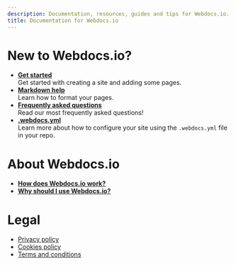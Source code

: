 ```yaml
---
description: Documentation, resources, guides and tips for Webdocs.io.
title: Documentation for Webdocs.io
---
```

# New to Webdocs.io?
* **[Get started](get_started.md)**  
  Get started with creating a site and adding some pages.
* **[Markdown help](markdown.md)**  
  Learn how to format your pages.
* **[Frequently asked questions](faq.md)**  
  Read our most frequently asked questions!
* **[.webdocs.yml](webdocs_yml.md)**  
  Learn more about how to configure your site using the `.webdocs.yml` file in your repo.

# About Webdocs.io
* **[How does Webdocs.io work?](how.md)**
* **[Why should I use Webdocs.io?](why.md)**

# Legal
* [Privacy policy](gdpr/privacy-policy.md)
* [Cookies policy](gdpr/cookies-policy.md)
* [Terms and conditions](gdpr/terms-and-conditions.md)